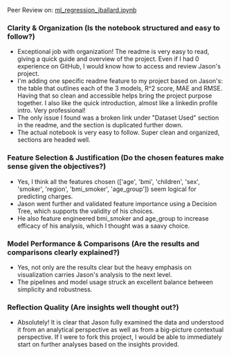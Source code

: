 Peer Review on: [ml_regression_jballard.ipynb](https://github.com/JBtallgrass/ml_regression_jballard/blob/main/ml_regression_jballard.ipynb)

### Clarity & Organization (Is the notebook structured and easy to follow?)
- Exceptional job with organization! The readme is very easy to read, giving a quick guide and overview of the project. Even if I had 0 experience on GitHub, I would know how to access and review Jason's project. 
- I'm adding one specific readme feature to my project based on Jason's: the table that outlines each of the 3 models, R^2 score, MAE and RMSE. Having that so clean and accessible helps bring the project purpose together. I also like the quick introduction, almost like a linkedin profile intro. Very professional!
-  The only issue I found was a broken link under "Dataset Used" section in the readme, and the section is duplicated further down.
-  The actual notebook is very easy to follow. Super clean and organized, sections are headed well.

### Feature Selection & Justification (Do the chosen features make sense given the objectives?)
- Yes, I think all the features chosen (['age', 'bmi', 'children', 'sex', 'smoker', 'region', 'bmi_smoker', 'age_group']) seem logical for predicting charges. 
- Jason went further and validated feature importance using a Decision Tree, which supports the validity of his choices. 
- He also feature engineered bmi_smoker and age_group to increase efficacy of his analysis, which I thought was a saavy choice. 

### Model Performance & Comparisons (Are the results and comparisons clearly explained?)
- Yes, not only are the results clear but the heavy emphasis on visualization carries Jason's analysis to the next level.
- The pipelines and model usage struck an excellent balance between simplicity and robustness.

### Reflection Quality (Are insights well thought out?)
- Absolutely! It is clear that Jason fully examined the data and understood it from an analytical perspective as well as from a big-picture contextual perspective. If I were to fork this project, I would be able to immediately start on further analyses based on the insights provided.